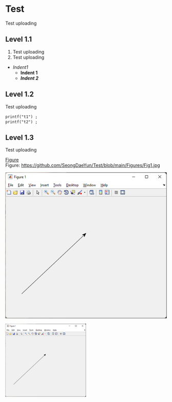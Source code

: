 # Test
Test uploading

## Level 1.1
1. Test uploading
2. Test uploading
- *Indent1*
  - **Indent 1**
  - ***Indent 2***

## Level 1.2
Test uploading

```
printf("t1") ;
printf("t2") ;
```

## Level 1.3
Test uploading

[Figure](https://github.com/SeongDaeYun/Test/blob/main/Figures/Fig1.jpg) <br>
Figure: <https://github.com/SeongDaeYun/Test/blob/main/Figures/Fig1.jpg> <br>

![Figure](https://github.com/SeongDaeYun/Test/blob/main/Figures/Fig1.jpg)

<img src = "https://github.com/SeongDaeYun/Test/blob/main/Figures/Fig1.jpg" width = "50%" height = "50%" >

